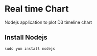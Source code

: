 # Real time Chart

Nodejs application to plot D3 timeline chart

## Install Nodejs

```
sudo yum install nodejs
```
